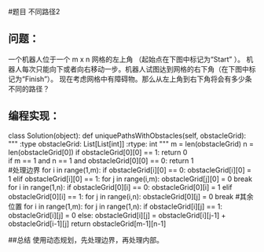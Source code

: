 #题目
不同路径2
## 问题： 
一个机器人位于一个 m x n 网格的左上角 （起始点在下图中标记为“Start” ）。
机器人每次只能向下或者向右移动一步。机器人试图达到网格的右下角（在下图中标记为“Finish”）。
现在考虑网格中有障碍物。那么从左上角到右下角将会有多少条不同的路径？
## 编程实现：
class Solution(object):
    def uniquePathsWithObstacles(self, obstacleGrid):
        """
        :type obstacleGrid: List[List[int]]
        :rtype: int
        """
        m = len(obstacleGrid)
        n = len(obstacleGrid[0])
        if obstacleGrid[0][0] == 1:
            return 0       
        if m == 1 and n == 1 and obstacleGrid[0][0] == 0:
            return 1   
         #处理边界
        for i in range(1,m):
            if obstacleGrid[i][0] == 0:
                obstacleGrid[i][0] = 1
            elif obstacleGrid[i][0] == 1:
                for j in range(i,m):
                    obstacleGrid[j][0] = 0
                break
        for i in range(1,n):
            if obstacleGrid[0][i] == 0:
                obstacleGrid[0][i] = 1
            elif obstacleGrid[0][i] == 1:
                for j in range(i,n):
                    obstacleGrid[0][j] = 0
                break
        #其余位置
        for i in range(1,m):
            for j in range(1,n):
                if obstacleGrid[i][j] == 1:
                    obstacleGrid[i][j] = 0
                else:
                    obstacleGrid[i][j] = obstacleGrid[i][j-1] + obstacleGrid[i-1][j]
        return obstacleGrid[m-1][n-1]
                
        
##总结
使用动态规划，先处理边界，再处理内部。
